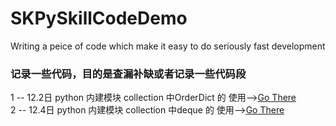 # SKPySkillCodeDemo
Writing a peice of code which make it easy to do seriously fast development
### 记录一些代码，目的是查漏补缺或者记录一些代码段  
1 -- 12.2日 python 内建模块 collection 中OrderDict 的 使用-->[Go There](https://github.com/AlexanderYeah/SKPySkillCodeDemo/blob/master/Code1/code1.md)  
2 -- 12.4日 python 内建模块 collection 中deque 的 使用-->[Go There](https://github.com/AlexanderYeah/SKPySkillCodeDemo/blob/master/Code2/code2.md)
